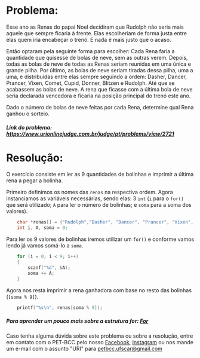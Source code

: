 # Problema:
Esse ano as Renas do papai Noel decidiram que Rudolph não seria mais aquele que sempre ficaria à frente. Elas escolheriam de forma justa entre elas quem iria encabeçar o trenó. E nada é mais justo que o acaso.

Então optaram pela seguinte forma para escolher: Cada Rena faria a quantidade que quisesse de bolas de neve, sem as outras verem. Depois, todas as bolas de neve de todas as Renas seriam reunidas em uma única e grande pilha. Por último, as bolas de neve seriam tiradas dessa pilha, uma a uma, e distribuídas entre elas sempre seguindo a ordem: Dasher, Dancer, Prancer, Vixen, Comet, Cupid, Donner, Blitzen e Rudolph. Até que se acabassem as bolas de neve. A rena que ficasse com a última bola de neve seria declarada vencedora e ficaria na posição principal do trenó este ano.

Dado o número de bolas de neve feitas por cada Rena, determine qual Rena ganhou o sorteio.

##### Link do problema: https://www.urionlinejudge.com.br/judge/pt/problems/view/2721
 
# Resolução:

O exercício consiste em ler as 9 quantidades de bolinhas e imprimir a última rena a pegar a bolinha.

Primeiro definimos os nomes das `renas` na respectiva ordem.
Agora instanciamos as variáveis necessárias, sendo elas: 3 `int` (`i` para o `for()` que será utilizado; `A` para ler o número de bolinhas; e `soma` para a soma dos valores).

```c
    char *renas[] = {"Rudolph","Dasher", "Dancer", "Prancer", "Vixen", "Comet", "Cupid", "Donner", "Blitzen"};
    int i, A, soma = 0;
```

Para ler os 9 valores de bolinhas iremos utilizar um `for()` e conforme vamos lendo já vamos somá-lo a `soma`.

```c
    for (i = 0; i < 9; i++)
    {
        scanf("%d", &A);
        soma += A;
    }
```

Agora nos resta imprimir a rena ganhadora com base no resto das bolinhas (`[soma % 9]`).

```c
    printf("%s\n", renas[soma % 9]);
```

##### Para aprender um pouco mais sobre a estrutura for: [For](http://linguagemc.com.br/a-estrutura-de-repeticao-for-em-c/)

Caso tenha alguma dúvida sobre este problema ou sobre a resolução, entre em contato com o PET-BCC pelo nosso
[Facebook](https://www.facebook.com/petbcc/),
[Instagram](https://www.instagram.com/petbcc.ufscar/)
ou nos mande um e-mail com o assunto "URI" para  petbcc.ufscar@gmail.com
